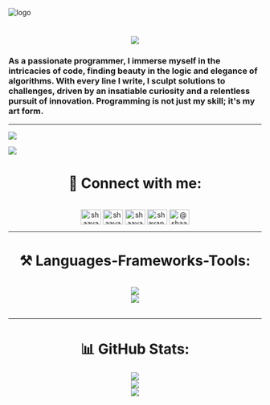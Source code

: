 ![logo](https://user-images.githubusercontent.com/90236635/232446433-d5540fa2-fe28-4bb8-b929-cdb51fe61336.gif)
 <h1 align="center">
    <img src="https://readme-typing-svg.herokuapp.com/?font=Righteous&size=35&center=true&vCenter=true&width=500&height=70&duration=4000&lines=Hey!+GitHub+Fellows+👋;I'm+Shayan+Babar+😇;+A+passionate+Programmer+💻;+from+Karachi,+Pakistan+🇵🇰❤️" />
</h1>
<h3 align="left">As a passionate programmer, I immerse myself in the intricacies of code, finding beauty in the logic and elegance of algorithms. With every line I write, I sculpt solutions to challenges, driven by an insatiable curiosity and a relentless pursuit of innovation. Programming is not just my skill; it's my art form.</h3>
<hr/>

[![](https://visitcount.itsvg.in/api?id=shayan-babar&icon=7&color=12)](https://visitcount.itsvg.in)

![](https://github-profile-trophy.vercel.app/?username=shayan-babar&theme=radical&no-frame=true&no-bg=false&margin-w=4)
<h1 align="center">🔗 Connect with me:</h1>
<br/>
<div align="center">
<a href="https://twitter.com/shaayan_babar" target="blank"><img align="center" src="https://raw.githubusercontent.com/rahuldkjain/github-profile-readme-generator/master/src/images/icons/Social/twitter.svg" alt="shaayan_babar" height="30" width="40" /></a>
<a href="https://linkedin.com/in/shaayan-babar" target="blank"><img align="center" src="https://raw.githubusercontent.com/rahuldkjain/github-profile-readme-generator/master/src/images/icons/Social/linked-in-alt.svg" alt="shaayan-babar" height="30" width="40" /></a>
<a href="https://fb.com/shaayan.babar" target="blank"><img align="center" src="https://raw.githubusercontent.com/rahuldkjain/github-profile-readme-generator/master/src/images/icons/Social/facebook.svg" alt="shaayan.babar" height="30" width="40" /></a>
<a href="https://instagram.com/shayan.babar" target="blank"><img align="center" src="https://raw.githubusercontent.com/rahuldkjain/github-profile-readme-generator/master/src/images/icons/Social/instagram.svg" alt="shayan.babar" height="30" width="40" /></a>
<a href="https://www.youtube.com/@shaayaan-17" target="blank"><img align="center" src="https://raw.githubusercontent.com/rahuldkjain/github-profile-readme-generator/master/src/images/icons/Social/youtube.svg" alt="@shaayaan-17" height="30" width="40" /></a>
</center>
<br/>
<hr/>
 
<h1 align="center">⚒️ Languages-Frameworks-Tools:</h1>
<br/>
<div align="center">
    <img src="https://skillicons.dev/icons?i=bootstrap,html,css,vscode,github,figma,tailwind,git," /><br/>
    <img src="https://skillicons.dev/icons?i=python,javascript,nodejs,typescript,firebase,mongodb,nextjs," /><br>
</div>

<br/>
<hr/>

# 📊 GitHub Stats:
![](https://github-readme-stats.vercel.app/api?username=shayan-babar&theme=radical&hide_border=false&include_all_commits=false&count_private=false)<br/>
![](https://github-readme-streak-stats.herokuapp.com/?user=shayan-babar&theme=radical&hide_border=false)<br/>
![](https://github-readme-stats.vercel.app/api/top-langs/?username=shayan-babar&theme=radical&hide_border=false&include_all_commits=false&count_private=false&layout=compact)

